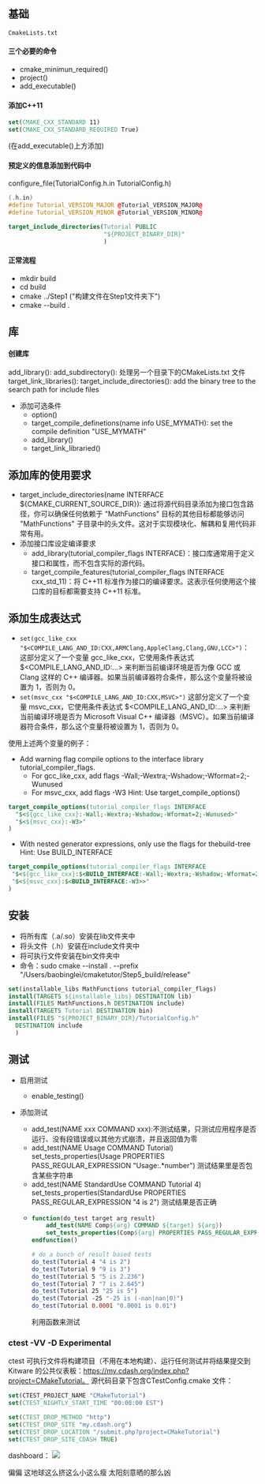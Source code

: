 ## 基础
`CmakeLists.txt`
#### 三个必要的命令

- cmake_minimun_required()
- project()
- add_executable()
#### 添加C++11
```cmake
set(CMAKE_CXX_STANDARD 11)
set(CMAKE_CXX_STANDARD_REQUIRED True)
```
(在add_executable()上方添加)

#### 预定义的信息添加到代码中
configure_file(TutorialConfig.h.in TutorialConfig.h)
```cpp
(.h.in)
#define Tutorial_VERSION_MAJOR @Tutorial_VERSION_MAJOR@
#define Tutorial_VERSION_MINOR @Tutorial_VERSION_MINOR@
```
```cmake
target_include_directories(Tutorial PUBLIC
                           "${PROJECT_BINARY_DIR}"
                           )

```
#### 正常流程
-   mkdir build
-   cd build
-   cmake ../Step1    ("构建文件在Step1文件夹下")
-   cmake --build .

## 库
#### 创建库
add_library():
add_subdirectory(): 处理另一个目录下的CMakeLists.txt 文件
target_link_libraries():
target_include_directories():  add the binary tree to the search path for include files

-   添加可选条件
    -  option()
    -  target_compile_definetions(name info USE_MYMATH):  set the compile definition "USE_MYMATH"
    -  add_library()
    -  target_link_libraried()


## 添加库的使用要求
- target_include_directories(name INTERFACE ${CMAKE_CURRENT_SOURCE_DIR}):
    通过将源代码目录添加为接口包含路径，你可以确保任何依赖于 "MathFunctions" 目标的其他目标都能够访问 "MathFunctions" 子目录中的头文件。这对于实现模块化、解耦和复用代码非常有用。
- 添加接口库设定编译要求
  - add_library(tutorial_compiler_flags INTERFACE)：接口库通常用于定义接口和属性，而不包含实际的源代码。
  - target_compile_features(tutorial_compiler_flags INTERFACE cxx_std_11)：将 C++11 标准作为接口的编译要求。这表示任何使用这个接口库的目标都需要支持 C++11 标准。

##  添加生成表达式
-   `set(gcc_like_cxx "$<COMPILE_LANG_AND_ID:CXX,ARMClang,AppleClang,Clang,GNU,LCC>")`：
    这部分定义了一个变量 gcc_like_cxx，它使用条件表达式 $<COMPILE_LANG_AND_ID:...> 来判断当前编译环境是否为像 GCC 或 Clang 这样的 C++ 编译器。如果当前编译器符合条件，那么这个变量将被设置为 1，否则为 0。
-   `set(msvc_cxx "$<COMPILE_LANG_AND_ID:CXX,MSVC>")`
    这部分定义了一个变量 msvc_cxx，它使用条件表达式 $<COMPILE_LANG_AND_ID:...> 来判断当前编译环境是否为 Microsoft Visual C++ 编译器（MSVC）。如果当前编译器符合条件，那么这个变量将被设置为 1，否则为 0。

使用上述两个变量的例子：
-   Add warning flag compile options to the interface library tutorial_compiler_flags.
     * For gcc_like_cxx, add flags -Wall;-Wextra;-Wshadow;-Wformat=2;-Wunused
     * For msvc_cxx, add flags -W3
     Hint: Use target_compile_options()
```cmake
target_compile_options(tutorial_compiler_flags INTERFACE
  "$<${gcc_like_cxx}:-Wall;-Wextra;-Wshadow;-Wformat=2;-Wunused>"
  "$<${msvc_cxx}:-W3>"
)
```
-   With nested generator expressions, only use the flags for thebuild-tree
 Hint: Use BUILD_INTERFACE
 ```cmake
 target_compile_options(tutorial_compiler_flags INTERFACE
  "$<${gcc_like_cxx}:$<BUILD_INTERFACE:-Wall;-Wextra;-Wshadow;-Wformat=2;-Wunused>>"
  "$<${msvc_cxx}:$<BUILD_INTERFACE:-W3>>"
)
 ```

## 安装
-  将所有库（.a/.so）安装在lib文件夹中
-  将头文件（.h）安装在include文件夹中
-  将可执行文件安装在bin文件夹中
-  命令：sudo cmake --install . --prefix "/Users/baobinglei/cmaketutor/Step5_build/release" 
```cmake
set(installable_libs MathFunctions tutorial_compiler_flags)
install(TARGETS ${installable_libs} DESTINATION lib)
install(FILES MathFunctions.h DESTINATION include)
install(TARGETS Tutorial DESTINATION bin)
install(FILES "${PROJECT_BINARY_DIR}/TutorialConfig.h"
  DESTINATION include
  )
```
## 测试
-   启用测试
    -   enable_testing()

-   添加测试
    -  add_test(NAME xxx COMMAND xxx):不测试结果，只测试应用程序是否运行、没有段错误或以其他方式崩溃，并且返回值为零
    -  add_test(NAME Usage COMMAND Tutorial)
       set_tests_properties(Usage PROPERTIES PASS_REGULAR_EXPRESSION "Usage:.*number")
        测试结果里是否包含某些字符串
    -   add_test(NAME StandardUse COMMAND Tutorial 4)
        set_tests_properties(StandardUse PROPERTIES PASS_REGULAR_EXPRESSION "4 is 2")
        测试结果是否正确
    -   ```cmake
        function(do_test target arg result)
            add_test(NAME Comp${arg} COMMAND ${target} ${arg})
            set_tests_properties(Comp${arg} PROPERTIES PASS_REGULAR_EXPRESSION ${result})
        endfunction()

        # do a bunch of result based tests
        do_test(Tutorial 4 "4 is 2")
        do_test(Tutorial 9 "9 is 3")
        do_test(Tutorial 5 "5 is 2.236")
        do_test(Tutorial 7 "7 is 2.645")
        do_test(Tutorial 25 "25 is 5")
        do_test(Tutorial -25 "-25 is (-nan|nan|0)")
        do_test(Tutorial 0.0001 "0.0001 is 0.01")
        ```
        利用函数来测试

### ctest -VV -D Experimental
ctest 可执行文件将构建项目（不用在本地构建）、运行任何测试并将结果提交到 Kitware 的公共仪表板：https://my.cdash.org/index.php?project=CMakeTutorial。
源代码目录下包含CTestConfig.cmake 文件：
```cmake
set(CTEST_PROJECT_NAME "CMakeTutorial")
set(CTEST_NIGHTLY_START_TIME "00:00:00 EST")

set(CTEST_DROP_METHOD "http")
set(CTEST_DROP_SITE "my.cdash.org")
set(CTEST_DROP_LOCATION "/submit.php?project=CMakeTutorial")
set(CTEST_DROP_SITE_CDASH TRUE)
```
dashboard：
![](https://cdn.jsdelivr.net/gh/baoblei/imgs_md/20230810231743.png)






偏偏 这地球这么挤这么小这么瘦 太阳刻意晒的那么凶